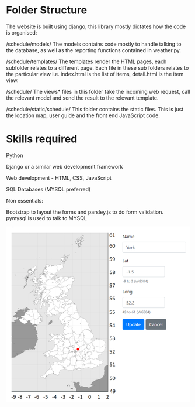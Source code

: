 Folder Structure
================

The website is built using django, this library mostly dictates how the code is organised:

/schedule/models/
The models contains code mostly to handle talking to the database, as well as the reporting functions contained in weather.py.

/schedule/templates/
The templates render the HTML pages, each subfolder relates to a different page.
Each file in these sub folders relates to the particular view i.e. index.html is the list of items, detail.html is the item view.

/schedule/
The views* files in this folder take the incoming web request, call the relevant model and send the result to the relevant template.

/schedule/static/schedule/
This folder contains the static files.
This is just the location map, user guide and the front end JavaScript code.

Skills required
===============

Python

Django or a similar web development framework

Web development - HTML, CSS, JavaScript

SQL Databases (MYSQL preferred)

Non essentials:

Bootstrap to layout the forms and parsley.js to do form validation.  
pymysql is used to talk to MYSQL

<img src="documents/locations.png" alt="Locations"/>
